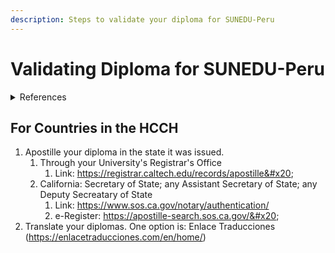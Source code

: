 ```yaml
---
description: Steps to validate your diploma for SUNEDU-Peru
---
```


# Validating Diploma for SUNEDU-Peru

<details>

<summary>References</summary>

* [https://www.usa.gov/authenticate-us-document](https://www.usa.gov/authenticate-us-document)
* [https://www.hcch.net/en/states/authorities/details3/?aid=353](https://www.hcch.net/en/states/authorities/details3/?aid=353)

</details>

## For Countries in the HCCH

1. Apostille your diploma in the state it was issued.&#x20;
   1. Through your University's Registrar's Office
      1. Link: https://registrar.caltech.edu/records/apostille&#x20;
   2. California: Secretary of State; any Assistant Secretary of State; any Deputy Secreatary of State
      1. Link: https://www.sos.ca.gov/notary/authentication/
      2. e-Register: https://apostille-search.sos.ca.gov/&#x20;
2. Translate your diplomas. One option is: Enlace Traducciones (https://enlacetraducciones.com/en/home/)
